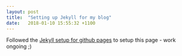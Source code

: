 ```yaml
---
layout: post
title:  "Setting up Jekyll for my blog"
date:   2018-01-10 15:55:32 +1100
---
```


Followed the [Jekyll setup for github pages][jekyll-setup-github-pages] to setup this page - work ongoing ;)

[jekyll-setup-github-pages]: https://help.github.com/articles/setting-up-your-github-pages-site-locally-with-jekyll/
